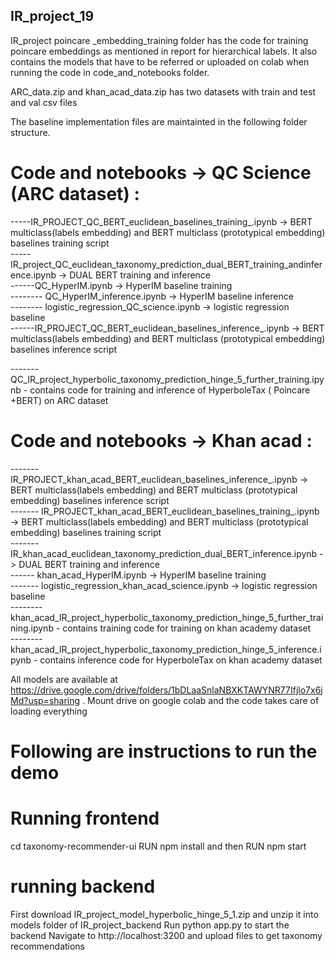 ## IR_project_19

IR_project poincare _embedding_training folder has the code for training poincare embeddings as mentioned in report for hierarchical labels. 
It also contains the models that have to be referred or uploaded on colab when running the code in code_and_notebooks folder.

ARC_data.zip and khan_acad_data.zip has two datasets with train and test and val csv files

The baseline implementation files are maintainted in the following folder structure.

# Code and notebooks -> QC Science (ARC dataset) :

  -----IR_PROJECT_QC_BERT_euclidean_baselines_training_.ipynb  -> BERT multiclass(labels embedding) and BERT multiclass (prototypical embedding) baselines training script <br />
  -----IR_project_QC_euclidean_taxonomy_prediction_dual_BERT_training_andinference.ipynb -> DUAL BERT training and inference <br />
  ------QC_HyperIM.ipynb  -> HyperIM baseline training <br />
  -------- QC_HyperIM_inference.ipynb -> HyperIM baseline inference <br />
  -------- logistic_regression_QC_science.ipynb -> logistic regression baseline <br />
  ------IR_PROJECT_QC_BERT_euclidean_baselines_inference_.ipynb  -> BERT multiclass(labels embedding) and BERT multiclass (prototypical embedding) baselines inference script <br />
  
  ------- QC_IR_project_hyperbolic_taxonomy_prediction_hinge_5_further_training.ipynb - contains code for training and inference of HyperboleTax ( Poincare +BERT)
on ARC dataset

#  Code and notebooks -> Khan acad :

------- IR_PROJECT_khan_acad_BERT_euclidean_baselines_inference_.ipynb -> BERT multiclass(labels embedding) and BERT multiclass (prototypical embedding) baselines inference script <br />
------- IR_PROJECT_khan_acad_BERT_euclidean_baselines_training_.ipynb -> BERT multiclass(labels embedding) and BERT multiclass (prototypical embedding) baselines training script <br />
------- IR_khan_acad_euclidean_taxonomy_prediction_dual_BERT_inference.ipynb -> DUAL BERT training and inference <br />
------ khan_acad_HyperIM.ipynb  -> HyperIM baseline training <br />
------- logistic_regression_khan_acad_science.ipynb -> logistic regression baseline <br />
--------  khan_acad_IR_project_hyperbolic_taxonomy_prediction_hinge_5_further_training.ipynb - contains training code for training on khan academy dataset <br />
-------- khan_acad_IR_project_hyperbolic_taxonomy_prediction_hinge_5_inference.ipynb - contains inference code for HyperboleTax on khan academy dataset <br />


All models are available at https://drive.google.com/drive/folders/1bDLaaSnlaNBXKTAWYNR77Ifjlo7x6jMd?usp=sharing . Mount drive on google colab and the code takes care of loading everything

# Following are instructions to run the demo
# Running frontend

cd taxonomy-recommender-ui
RUN npm install and then 
RUN npm start

# running backend
First download IR_project_model_hyperbolic_hinge_5_1.zip and unzip it into models folder of IR_project_backend
Run python app.py to start the backend
Navigate to http://localhost:3200 and upload files to get taxonomy recommendations


